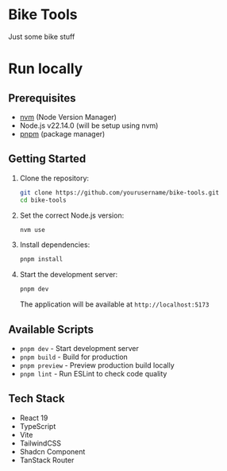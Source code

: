 # Bike Tools

Just some bike stuff

# Run locally

## Prerequisites

- [nvm](https://github.com/nvm-sh/nvm) (Node Version Manager)
- Node.js v22.14.0 (will be setup using nvm)
- [pnpm](https://pnpm.io/) (package manager)

## Getting Started

1. Clone the repository:
   ```bash
   git clone https://github.com/yourusername/bike-tools.git
   cd bike-tools
   ```

2. Set the correct Node.js version:
   ```bash
   nvm use
   ```

3. Install dependencies:
   ```bash
   pnpm install
   ```

4. Start the development server:
   ```bash
   pnpm dev
   ```

   The application will be available at `http://localhost:5173`

## Available Scripts

- `pnpm dev` - Start development server
- `pnpm build` - Build for production
- `pnpm preview` - Preview production build locally
- `pnpm lint` - Run ESLint to check code quality

## Tech Stack

- React 19
- TypeScript
- Vite
- TailwindCSS
- Shadcn Component
- TanStack Router
